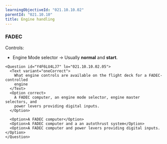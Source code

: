 ```yaml
---
learningObjectiveId: "021.10.10.02"
parentId: "021.10.10"
title: Engine handling
---
```


### FADEC

Controls:

- Engine Mode selector -> Usually **normal** and **start**.

```tsx
<Question id="Y4F6LU4LJ7" lo="021.10.10.02.05">
  <Text variant="oneCorrect">
    What engine controls are available on the flight deck for a FADEC-controlled
    engine
  </Text>
  <Option correct>
    A FADEC computer, an engine mode selector, engine master selectors, and
    power levers providing digital inputs.
  </Option>

  <Option>A FADEC computer</Option>
  <Option>A FADEC computer and a an autothrust system</Option>
  <Option>A FADEC computer and power levers providing digital inputs.</Option>
</Question>
```
